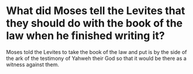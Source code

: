 # What did Moses tell the Levites that they should do with the book of the law when he finished writing it?

Moses told the Levites to take the book of the law and put is by the side of the ark of the testimony of Yahweh their God so that it would be there as a witness against them.
